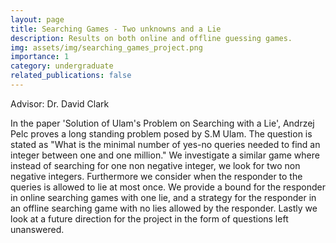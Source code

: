 ```yaml
---
layout: page
title: Searching Games - Two unknowns and a Lie
description: Results on both online and offline guessing games.
img: assets/img/searching_games_project.png
importance: 1
category: undergraduate
related_publications: false
---
```


Advisor: Dr. David Clark

In the paper 'Solution of Ulam's Problem on Searching with a Lie', Andrzej Pelc proves a long standing problem posed by S.M Ulam.
The question is stated as "What is the minimal number of yes-no queries needed to find an integer between one and one million."
We investigate a similar game where instead of searching for one non negative integer, we look for two non negative integers. Furthermore we consider when the responder to the queries is allowed to lie at most once. We provide a bound for the responder in online searching games with one lie, and a strategy for the responder in an offline searching game with no lies allowed by the responder. Lastly we look at a future direction for the project in the form of questions left unanswered.
